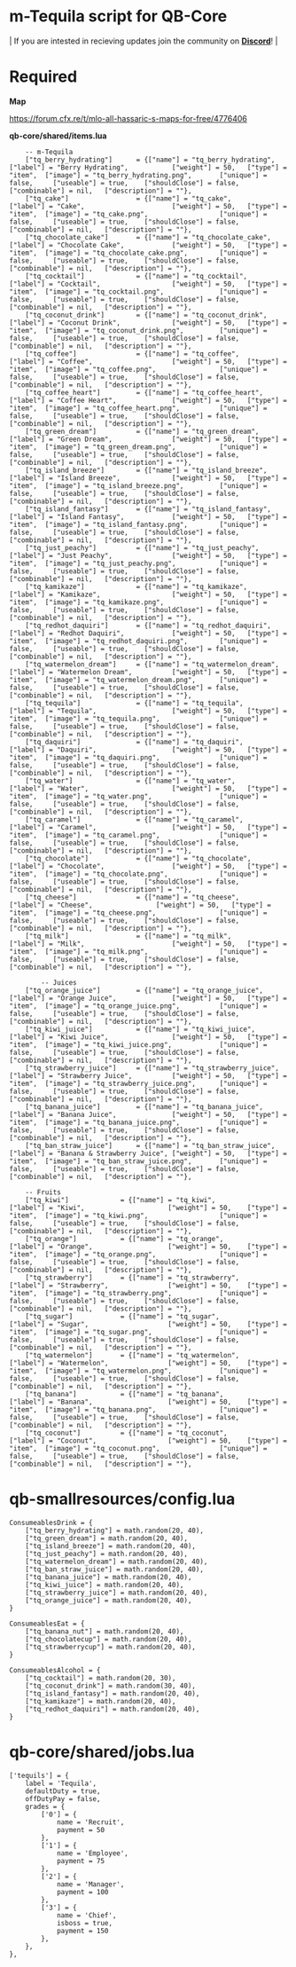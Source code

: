 # m-Tequila script for QB-Core

| If you are intested in recieving updates join the community on **[Discord](https://discord.gg/marcinhu)**! |

# Required

**Map**

https://forum.cfx.re/t/mlo-all-hassaric-s-maps-for-free/4776406

**qb-core/shared/items.lua**
```
    -- m-Tequila
	["tq_berry_hydrating"] 		= {["name"] = "tq_berry_hydrating", 		["label"] = "Berry Hydrating", 			 ["weight"] = 50, 	["type"] = "item", 	["image"] = "tq_berry_hydrating.png", 		["unique"] = false,   	["useable"] = true,    ["shouldClose"] = false,    ["combinable"] = nil,   ["description"] = ""},
	["tq_cake"] 				= {["name"] = "tq_cake", 					["label"] = "Cake", 			 		 ["weight"] = 50, 	["type"] = "item", 	["image"] = "tq_cake.png", 					["unique"] = false,   	["useable"] = true,    ["shouldClose"] = false,    ["combinable"] = nil,   ["description"] = ""},
	["tq_chocolate_cake"] 		= {["name"] = "tq_chocolate_cake", 			["label"] = "Chocolate Cake", 			 ["weight"] = 50, 	["type"] = "item", 	["image"] = "tq_chocolate_cake.png", 		["unique"] = false,   	["useable"] = true,    ["shouldClose"] = false,    ["combinable"] = nil,   ["description"] = ""},
	["tq_cocktail"] 			= {["name"] = "tq_cocktail", 				["label"] = "Cocktail", 			 	 ["weight"] = 50, 	["type"] = "item", 	["image"] = "tq_cocktail.png", 				["unique"] = false,   	["useable"] = true,    ["shouldClose"] = false,    ["combinable"] = nil,   ["description"] = ""},
	["tq_coconut_drink"] 		= {["name"] = "tq_coconut_drink", 			["label"] = "Coconut Drink", 			 ["weight"] = 50, 	["type"] = "item", 	["image"] = "tq_coconut_drink.png", 		["unique"] = false,   	["useable"] = true,    ["shouldClose"] = false,    ["combinable"] = nil,   ["description"] = ""},
	["tq_coffee"] 				= {["name"] = "tq_coffee", 					["label"] = "Coffee", 			 		 ["weight"] = 50, 	["type"] = "item", 	["image"] = "tq_coffee.png", 				["unique"] = false,   	["useable"] = true,    ["shouldClose"] = false,    ["combinable"] = nil,   ["description"] = ""},
	["tq_coffee_heart"] 		= {["name"] = "tq_coffee_heart", 			["label"] = "Coffee Heart", 			 ["weight"] = 50, 	["type"] = "item", 	["image"] = "tq_coffee_heart.png", 			["unique"] = false,   	["useable"] = true,    ["shouldClose"] = false,    ["combinable"] = nil,   ["description"] = ""},
	["tq_green_dream"] 			= {["name"] = "tq_green_dream", 			["label"] = "Green Dream", 			 	 ["weight"] = 50, 	["type"] = "item", 	["image"] = "tq_green_dream.png", 			["unique"] = false,   	["useable"] = true,    ["shouldClose"] = false,    ["combinable"] = nil,   ["description"] = ""},
	["tq_island_breeze"] 		= {["name"] = "tq_island_breeze", 			["label"] = "Island Breeze", 			 ["weight"] = 50, 	["type"] = "item", 	["image"] = "tq_island_breeze.png", 		["unique"] = false,   	["useable"] = true,    ["shouldClose"] = false,    ["combinable"] = nil,   ["description"] = ""},
	["tq_island_fantasy"] 		= {["name"] = "tq_island_fantasy", 			["label"] = "Island Fantasy", 			 ["weight"] = 50, 	["type"] = "item", 	["image"] = "tq_island_fantasy.png", 		["unique"] = false,   	["useable"] = true,    ["shouldClose"] = false,    ["combinable"] = nil,   ["description"] = ""},
	["tq_just_peachy"] 			= {["name"] = "tq_just_peachy", 			["label"] = "Just Peachy", 			 	 ["weight"] = 50, 	["type"] = "item", 	["image"] = "tq_just_peachy.png", 			["unique"] = false,   	["useable"] = true,    ["shouldClose"] = false,    ["combinable"] = nil,   ["description"] = ""},
	["tq_kamikaze"] 			= {["name"] = "tq_kamikaze", 				["label"] = "Kamikaze", 			 	 ["weight"] = 50, 	["type"] = "item", 	["image"] = "tq_kamikaze.png", 				["unique"] = false,   	["useable"] = true,    ["shouldClose"] = false,    ["combinable"] = nil,   ["description"] = ""},
	["tq_redhot_daquiri"] 		= {["name"] = "tq_redhot_daquiri", 			["label"] = "Redhot Daquiri", 			 ["weight"] = 50, 	["type"] = "item", 	["image"] = "tq_redhot_daquiri.png", 		["unique"] = false,   	["useable"] = true,    ["shouldClose"] = false,    ["combinable"] = nil,   ["description"] = ""},
	["tq_watermelon_dream"] 	= {["name"] = "tq_watermelon_dream", 		["label"] = "Watermelon Dream", 		 ["weight"] = 50, 	["type"] = "item", 	["image"] = "tq_watermelon_dream.png", 		["unique"] = false,   	["useable"] = true,    ["shouldClose"] = false,    ["combinable"] = nil,   ["description"] = ""},
	["tq_tequila"] 				= {["name"] = "tq_tequila", 				["label"] = "Tequila", 			 		 ["weight"] = 50, 	["type"] = "item", 	["image"] = "tq_tequila.png", 				["unique"] = false,   	["useable"] = true,    ["shouldClose"] = false,    ["combinable"] = nil,   ["description"] = ""},
	["tq_daquiri"] 				= {["name"] = "tq_daquiri", 				["label"] = "Daquiri", 			 		 ["weight"] = 50, 	["type"] = "item", 	["image"] = "tq_daquiri.png", 				["unique"] = false,   	["useable"] = true,    ["shouldClose"] = false,    ["combinable"] = nil,   ["description"] = ""},
	["tq_water"] 				= {["name"] = "tq_water", 					["label"] = "Water", 			 		 ["weight"] = 50, 	["type"] = "item", 	["image"] = "tq_water.png", 				["unique"] = false,   	["useable"] = true,    ["shouldClose"] = false,    ["combinable"] = nil,   ["description"] = ""},
	["tq_caramel"] 				= {["name"] = "tq_caramel", 				["label"] = "Caramel", 			 		 ["weight"] = 50, 	["type"] = "item", 	["image"] = "tq_caramel.png", 				["unique"] = false,   	["useable"] = true,    ["shouldClose"] = false,    ["combinable"] = nil,   ["description"] = ""},
	["tq_chocolate"] 			= {["name"] = "tq_chocolate", 				["label"] = "Chocolate", 			 	 ["weight"] = 50, 	["type"] = "item", 	["image"] = "tq_chocolate.png", 			["unique"] = false,   	["useable"] = true,    ["shouldClose"] = false,    ["combinable"] = nil,   ["description"] = ""},
	["tq_cheese"] 				= {["name"] = "tq_cheese", 					["label"] = "Cheese", 			 	 ["weight"] = 50, 	["type"] = "item", 	["image"] = "tq_cheese.png", 				["unique"] = false,   	["useable"] = true,    ["shouldClose"] = false,    ["combinable"] = nil,   ["description"] = ""},
	["tq_milk"] 				= {["name"] = "tq_milk", 					["label"] = "Milk", 			 	     ["weight"] = 50, 	["type"] = "item", 	["image"] = "tq_milk.png", 					["unique"] = false,   	["useable"] = true,    ["shouldClose"] = false,    ["combinable"] = nil,   ["description"] = ""},
	
		-- Juices
	["tq_orange_juice"] 		= {["name"] = "tq_orange_juice", 			["label"] = "Orange Juice", 			 ["weight"] = 50, 	["type"] = "item", 	["image"] = "tq_orange_juice.png", 			["unique"] = false,   	["useable"] = true,    ["shouldClose"] = false,    ["combinable"] = nil,   ["description"] = ""},
	["tq_kiwi_juice"] 			= {["name"] = "tq_kiwi_juice", 				["label"] = "Kiwi Juice", 			 	 ["weight"] = 50, 	["type"] = "item", 	["image"] = "tq_kiwi_juice.png", 			["unique"] = false,   	["useable"] = true,    ["shouldClose"] = false,    ["combinable"] = nil,   ["description"] = ""},
	["tq_strawberry_juice"] 	= {["name"] = "tq_strawberry_juice", 		["label"] = "Strawberry Juice", 		 ["weight"] = 50, 	["type"] = "item", 	["image"] = "tq_strawberry_juice.png", 		["unique"] = false,   	["useable"] = true,    ["shouldClose"] = false,    ["combinable"] = nil,   ["description"] = ""},
	["tq_banana_juice"] 		= {["name"] = "tq_banana_juice", 			["label"] = "Banana Juice", 			 ["weight"] = 50, 	["type"] = "item", 	["image"] = "tq_banana_juice.png", 			["unique"] = false,   	["useable"] = true,    ["shouldClose"] = false,    ["combinable"] = nil,   ["description"] = ""},
	["tq_ban_straw_juice"] 		= {["name"] = "tq_ban_straw_juice", 		["label"] = "Banana & Strawberry Juice", ["weight"] = 50, 	["type"] = "item", 	["image"] = "tq_ban_straw_juice.png", 		["unique"] = false,   	["useable"] = true,    ["shouldClose"] = false,    ["combinable"] = nil,   ["description"] = ""},

	-- Fruits
	["tq_kiwi"] 			= {["name"] = "tq_kiwi", 						["label"] = "Kiwi", 			 		["weight"] = 50, 	["type"] = "item", 	["image"] = "tq_kiwi.png", 					["unique"] = false,   	["useable"] = true,    ["shouldClose"] = false,    ["combinable"] = nil,   ["description"] = ""},
	["tq_orange"] 			= {["name"] = "tq_orange", 						["label"] = "Orange", 			 		["weight"] = 50, 	["type"] = "item", 	["image"] = "tq_orange.png", 				["unique"] = false,   	["useable"] = true,    ["shouldClose"] = false,    ["combinable"] = nil,   ["description"] = ""},
	["tq_strawberry"] 		= {["name"] = "tq_strawberry", 					["label"] = "Strawberry", 			 	["weight"] = 50, 	["type"] = "item", 	["image"] = "tq_strawberry.png", 			["unique"] = false,   	["useable"] = true,    ["shouldClose"] = false,    ["combinable"] = nil,   ["description"] = ""},
	["tq_sugar"] 			= {["name"] = "tq_sugar", 						["label"] = "Sugar", 			 		["weight"] = 50, 	["type"] = "item", 	["image"] = "tq_sugar.png", 				["unique"] = false,   	["useable"] = true,    ["shouldClose"] = false,    ["combinable"] = nil,   ["description"] = ""},
	["tq_watermelon"] 		= {["name"] = "tq_watermelon", 					["label"] = "Watermelon", 			 	["weight"] = 50, 	["type"] = "item", 	["image"] = "tq_watermelon.png", 			["unique"] = false,   	["useable"] = true,    ["shouldClose"] = false,    ["combinable"] = nil,   ["description"] = ""},
	["tq_banana"] 			= {["name"] = "tq_banana", 						["label"] = "Banana", 			 		["weight"] = 50, 	["type"] = "item", 	["image"] = "tq_banana.png", 				["unique"] = false,   	["useable"] = true,    ["shouldClose"] = false,    ["combinable"] = nil,   ["description"] = ""},
	["tq_coconut"] 			= {["name"] = "tq_coconut", 					["label"] = "Coconut", 			 		["weight"] = 50, 	["type"] = "item", 	["image"] = "tq_coconut.png", 				["unique"] = false,   	["useable"] = true,    ["shouldClose"] = false,    ["combinable"] = nil,   ["description"] = ""},
```
# **qb-smallresources/config.lua**
	ConsumeablesDrink = {
	    ["tq_berry_hydrating"] = math.random(20, 40),
	    ["tq_green_dream"] = math.random(20, 40),
	    ["tq_island_breeze"] = math.random(20, 40),
	    ["tq_just_peachy"] = math.random(20, 40),
	    ["tq_watermelon_dream"] = math.random(20, 40),
	    ["tq_ban_straw_juice"] = math.random(20, 40),
	    ["tq_banana_juice"] = math.random(20, 40),
	    ["tq_kiwi_juice"] = math.random(20, 40),
	    ["tq_strawberry_juice"] = math.random(20, 40),
	    ["tq_orange_juice"] = math.random(20, 40),
	}

	ConsumeablesEat = {
		["tq_banana_nut"] = math.random(20, 40),
		["tq_chocolatecup"] = math.random(20, 40),
		["tq_strawberrycup"] = math.random(20, 40),
	}

	ConsumeablesAlcohol = {
	    ["tq_cocktail"] = math.random(20, 30),
	    ["tq_coconut_drink"] = math.random(30, 40),
	    ["tq_island_fantasy"] = math.random(20, 40),
	    ["tq_kamikaze"] = math.random(20, 40),
	    ["tq_redhot_daquiri"] = math.random(20, 40),
	}

# **qb-core/shared/jobs.lua**
	['tequils'] = {
        label = 'Tequila',
        defaultDuty = true,
        offDutyPay = false,
        grades = {
            ['0'] = {
                name = 'Recruit',
                payment = 50
            },
            ['1'] = {
                name = 'Employee',
                payment = 75
            },
            ['2'] = {
                name = 'Manager',
                payment = 100
            },
            ['3'] = {
                name = 'Chief',
                isboss = true,
                payment = 150
            },
        },
    },